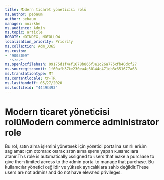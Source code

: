 ```yaml
---
title: Modern ticaret yöneticisi rolü
ms.author: pebaum
author: pebaum
manager: mnirkhe
ms.audience: Admin
ms.topic: article
ROBOTS: NOINDEX, NOFOLLOW
localization_priority: Priority
ms.collection: Adm_O365
ms.custom:
- "9003009"
- "5722"
ms.openlocfilehash: 09175d1f4ef1678b865f3e1c26a775cfb40dcf27
ms.sourcegitcommit: 1f60afb370e230ea4e30344c471eb3c651677a68
ms.translationtype: MT
ms.contentlocale: tr-TR
ms.lasthandoff: 05/27/2020
ms.locfileid: "44493493"
---
```

# <a name="modern-commerce-administrator-role"></a><span data-ttu-id="d9f88-102">Modern ticaret yöneticisi rolü</span><span class="sxs-lookup"><span data-stu-id="d9f88-102">Modern commerce administrator role</span></span>

<span data-ttu-id="d9f88-103">Bu rol, satın alma işlemini yönetmek için yönetici portalına sınırlı erişim sağlamak için otomatik olarak satın alma işlemi yapan kullanıcılara atanır.</span><span class="sxs-lookup"><span data-stu-id="d9f88-103">This role is automatically assigned to users that make a purchase to give them limited access to the admin portal to manage that purchase.</span></span> <span data-ttu-id="d9f88-104">Bu kullanıcılar yönetici değildir ve yüksek ayrıcalıklara sahip değildir.</span><span class="sxs-lookup"><span data-stu-id="d9f88-104">These users are not admins and do not have elevated privileges.</span></span>

